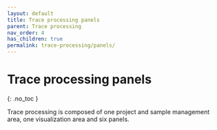 ```yaml
---
layout: default
title: Trace processing panels
parent: Trace processing
nav_order: 4
has_children: true
permalink: trace-processing/panels/
---
```


# Trace processing panels
{: .no_toc }

Trace processing is composed of one project and sample management area, one visualization area and  six panels.


